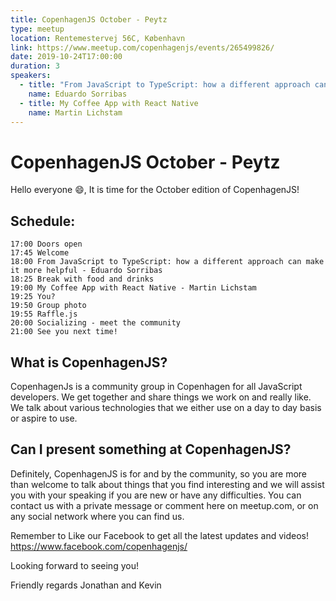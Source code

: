 ```yaml
---
title: CopenhagenJS October - Peytz
type: meetup
location: Rentemestervej 56C, København
link: https://www.meetup.com/copenhagenjs/events/265499826/
date: 2019-10-24T17:00:00
duration: 3
speakers:
  - title: "From JavaScript to TypeScript: how a different approach can make it more helpful"
    name: Eduardo Sorribas
  - title: My Coffee App with React Native
    name: Martin Lichstam
---
```


# CopenhagenJS October - Peytz

Hello everyone 😄,
It is time for the October edition of CopenhagenJS!

## Schedule:

    17:00 Doors open
    17:45 Welcome
    18:00 From JavaScript to TypeScript: how a different approach can make it more helpful - Eduardo Sorribas
    18:25 Break with food and drinks
    19:00 My Coffee App with React Native - Martin Lichstam
    19:25 You?
    19:50 Group photo
    19:55 Raffle.js
    20:00 Socializing - meet the community
    21:00 See you next time!

## What is CopenhagenJS?

CopenhagenJs is a community group in Copenhagen for all JavaScript developers. We get together and share things we work on and really like. We talk about various technologies that we either use on a day to day basis or aspire to use.

## Can I present something at CopenhagenJS?

Definitely, CopenhagenJS is for and by the community, so you are more than welcome to talk about things that you find interesting and we will assist you with your speaking if you are new or have any difficulties. You can contact us with a private message or comment here on meetup.com, or on any social network where you can find us.

Remember to Like our Facebook to get all the latest updates and videos!
https://www.facebook.com/copenhagenjs/

Looking forward to seeing you!

Friendly regards
Jonathan and Kevin
